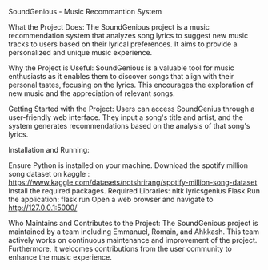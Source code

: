 SoundGenious  - Music Recommantion System

What the Project Does:
The SoundGenious project is a music recommendation system that analyzes song lyrics to suggest new music tracks to users based on their lyrical preferences. It aims to provide a personalized and unique music experience.

Why the Project is Useful:
SoundGenious is a valuable tool for music enthusiasts as it enables them to discover songs that align with their personal tastes, focusing on the lyrics. This encourages the exploration of new music and the appreciation of relevant songs.

Getting Started with the Project:
Users can access SoundGenius through a user-friendly web interface. They input a song's title and artist, and the system generates recommendations based on the analysis of that song's lyrics.

Installation and Running:

Ensure Python is installed on your machine.
Download the spotify million song dataset on kaggle : https://www.kaggle.com/datasets/notshrirang/spotify-million-song-dataset
Install the required packages.
Required Libraries:
nltk
lyricsgenius
Flask
Run the application: flask run
Open a web browser and navigate to http://127.0.0.1:5000/

Who Maintains and Contributes to the Project:
The SoundGenious project is maintained by a team including Emmanuel, Romain, and Ahkkash. This team actively works on continuous maintenance and improvement of the project. Furthermore, it welcomes contributions from the user community to enhance the music experience.
